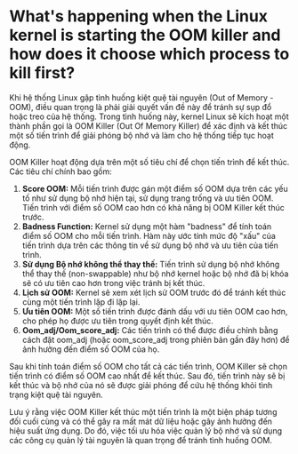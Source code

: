 # What's happening when the Linux kernel is starting the OOM killer and how does it choose which process to kill first?

Khi hệ thống Linux gặp tình huống kiệt quệ tài nguyên (Out of Memory - OOM), điều quan trọng là phải giải quyết vấn đề này để tránh sự sụp đổ hoặc treo của hệ thống. Trong tình huống này, kernel Linux sẽ kích hoạt một thành phần gọi là OOM Killer (Out Of Memory Killer) để xác định và kết thúc một số tiến trình để giải phóng bộ nhớ và làm cho hệ thống tiếp tục hoạt động.

OOM Killer hoạt động dựa trên một số tiêu chí để chọn tiến trình để kết thúc. Các tiêu chí chính bao gồm:

1. **Score OOM:** Mỗi tiến trình được gán một điểm số OOM dựa trên các yếu tố như sử dụng bộ nhớ hiện tại, sử dụng trang trống và ưu tiên OOM. Tiến trình với điểm số OOM cao hơn có khả năng bị OOM Killer kết thúc trước.
2. **Badness Function:** Kernel sử dụng một hàm "badness" để tính toán điểm số OOM cho mỗi tiến trình. Hàm này ước tính mức độ "xấu" của tiến trình dựa trên các thông tin về sử dụng bộ nhớ và ưu tiên của tiến trình.
3. **Sử dụng Bộ nhớ không thể thay thế:** Tiến trình sử dụng bộ nhớ không thể thay thế (non-swappable) như bộ nhớ kernel hoặc bộ nhớ đã bị khóa sẽ có ưu tiên cao hơn trong việc tránh bị kết thúc.
4. **Lịch sử OOM:** Kernel sẽ xem xét lịch sử OOM trước đó để tránh kết thúc cùng một tiến trình lặp đi lặp lại.
5. **Ưu tiên OOM:** Một số tiến trình được đánh dấu với ưu tiên OOM cao hơn, cho phép họ được ưu tiên trong quyết định kết thúc.
6. **Oom_adj/Oom_score_adj:** Các tiến trình có thể được điều chỉnh bằng cách đặt oom_adj (hoặc oom_score_adj trong phiên bản gần đây hơn) để ảnh hưởng đến điểm số OOM của họ.

Sau khi tính toán điểm số OOM cho tất cả các tiến trình, OOM Killer sẽ chọn tiến trình có điểm số OOM cao nhất để kết thúc. Sau đó, tiến trình này sẽ bị kết thúc và bộ nhớ của nó sẽ được giải phóng để cứu hệ thống khỏi tình trạng kiệt quệ tài nguyên.

Lưu ý rằng việc OOM Killer kết thúc một tiến trình là một biện pháp tương đối cuối cùng và có thể gây ra mất mát dữ liệu hoặc gây ảnh hưởng đến hiệu suất ứng dụng. Do đó, việc tối ưu hóa việc quản lý bộ nhớ và sử dụng các công cụ quản lý tài nguyên là quan trọng để tránh tình huống OOM.